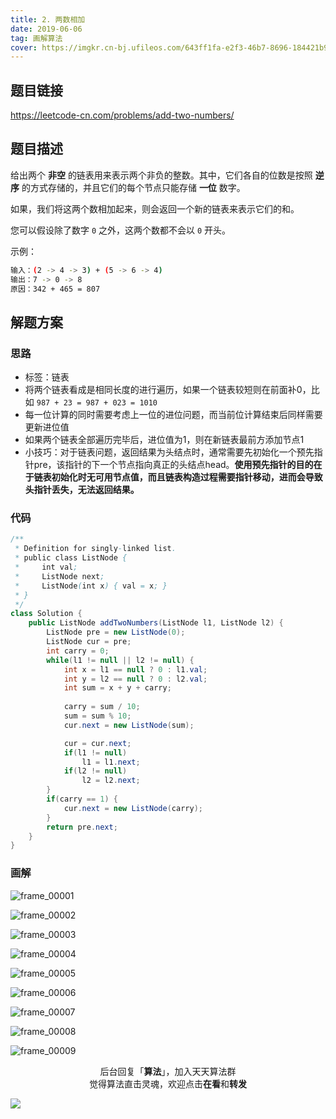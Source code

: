 ```yaml
---
title: 2. 两数相加
date: 2019-06-06
tag: 画解算法
cover: https://imgkr.cn-bj.ufileos.com/643ff1fa-e2f3-46b7-8696-184421b977b5.png
---
```


## 题目链接

https://leetcode-cn.com/problems/add-two-numbers/

## 题目描述

给出两个 **非空** 的链表用来表示两个非负的整数。其中，它们各自的位数是按照 **逆序** 的方式存储的，并且它们的每个节点只能存储 **一位** 数字。

如果，我们将这两个数相加起来，则会返回一个新的链表来表示它们的和。

您可以假设除了数字 `0` 之外，这两个数都不会以 `0` 开头。

示例：

```bash
输入：(2 -> 4 -> 3) + (5 -> 6 -> 4)
输出：7 -> 0 -> 8
原因：342 + 465 = 807
```

## 解题方案

### 思路

- 标签：链表
- 将两个链表看成是相同长度的进行遍历，如果一个链表较短则在前面补0，比如 `987 + 23 = 987 + 023 = 1010`
- 每一位计算的同时需要考虑上一位的进位问题，而当前位计算结束后同样需要更新进位值
- 如果两个链表全部遍历完毕后，进位值为1，则在新链表最前方添加节点1
- 小技巧：对于链表问题，返回结果为头结点时，通常需要先初始化一个预先指针pre，该指针的下一个节点指向真正的头结点head。**使用预先指针的目的在于链表初始化时无可用节点值，而且链表构造过程需要指针移动，进而会导致头指针丢失，无法返回结果。**


### 代码

```java
/**
 * Definition for singly-linked list.
 * public class ListNode {
 *     int val;
 *     ListNode next;
 *     ListNode(int x) { val = x; }
 * }
 */
class Solution {
    public ListNode addTwoNumbers(ListNode l1, ListNode l2) {
        ListNode pre = new ListNode(0);
        ListNode cur = pre;
        int carry = 0;
        while(l1 != null || l2 != null) {
            int x = l1 == null ? 0 : l1.val;
            int y = l2 == null ? 0 : l2.val;
            int sum = x + y + carry;
            
            carry = sum / 10;
            sum = sum % 10;
            cur.next = new ListNode(sum);

            cur = cur.next;
            if(l1 != null)
                l1 = l1.next;
            if(l2 != null)
                l2 = l2.next;
        }
        if(carry == 1) {
            cur.next = new ListNode(carry);
        }
        return pre.next;
    }
}
```

### 画解

![frame_00001](https://imgkr.cn-bj.ufileos.com/d6c15391-1ccb-4316-88ab-b273798f930f.png)

![frame_00002](https://imgkr.cn-bj.ufileos.com/deea3a14-9f0e-4aa8-8ea0-289aecfdb436.png)

![frame_00003](https://imgkr.cn-bj.ufileos.com/e3cc2499-962a-45a5-ae9e-cf3e2e0145d8.png)

![frame_00004](https://imgkr.cn-bj.ufileos.com/dac30369-4867-49c4-af5d-27d37ffde274.png)

![frame_00005](https://imgkr.cn-bj.ufileos.com/5d904862-3930-4fab-a4f8-f5cd35668bf5.png)

![frame_00006](https://imgkr.cn-bj.ufileos.com/cefa840e-a1ba-450f-bbc5-cc43459d47d3.png)

![frame_00007](https://imgkr.cn-bj.ufileos.com/32c5ba49-f842-4ae6-837e-ec0485ca6e4f.png)

![frame_00008](https://imgkr.cn-bj.ufileos.com/ea94d9f1-bcf7-48ce-9002-570642e31e87.png)

![frame_00009](https://imgkr.cn-bj.ufileos.com/643ff1fa-e2f3-46b7-8696-184421b977b5.png)


<span style="display:block;text-align:center;">后台回复「<strong>算法</strong>」，加入天天算法群</span>
<span style="display:block;text-align:center;">觉得算法直击灵魂，欢迎点击<strong>在看</strong>和<strong>转发</strong></span>

![](https://imgkr.cn-bj.ufileos.com/f3e6917b-991c-4ef5-a29a-bb5d9af1273a.gif)